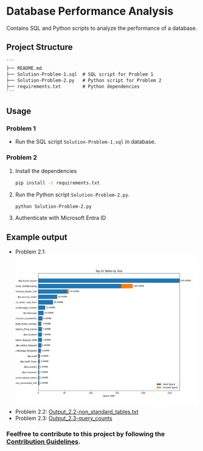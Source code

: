 # Database Performance Analysis

Contains SQL and Python scripts to analyze the performance of a database.

## Project Structure

    ```
    ├── README.md
    ├── Solution-Problem-1.sql  # SQL script for Problem 1
    ├── Solution-Problem-2.py   # Python script for Problem 2
    ├── requirements.txt        # Python dependencies
    ```

## Usage

### Problem 1

- Run the SQL script `Solution-Problem-1.sql` in database.

### Problem 2

1. Install the dependencies

   ```bash
   pip install -r requirements.txt
   ```

2. Run the Python script `Solution-Problem-2.py`.

   ```bash
   python Solution-Problem-2.py
   ```

3. Authenticate with Microsoft Entra ID

## Example output

- Problem 2.1: ![alt text](../output/Output_2.1-viz_table_sizes.png)
- Problem 2.2: [Output_2.2-non_standard_tables.txt](../output/Output_2.2-non_standard_tables.txt)
- Problem 2.3: [Output_2.3-query_counts](../output/Output_2.3-query_counts.txt)

### Feelfree to contribute to this project by following the [Contribution Guidelines](CONTRIBUTING.md).
